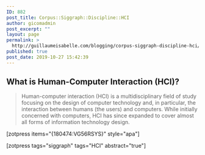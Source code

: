 ```yaml
---
ID: 882
post_title: Corpus::Siggraph::Discipline::HCI
author: gicomadmin
post_excerpt: ""
layout: page
permalink: >
  http://guillaumeisabelle.com/blogging/corpus-siggraph-discipline-hci/
published: true
post_date: 2019-10-27 15:42:39
---
```

<!-- wp:heading -->

## **What is Human-Computer Interaction (HCI)?**

<!-- /wp:heading -->

<!-- wp:quote -->

<blockquote class="wp-block-quote">
  <p>
    Human-computer interaction (HCI) is a multidisciplinary field of study focusing on the design of computer technology and, in particular, the interaction between humans (the users) and computers. While initially concerned with computers, HCI has since expanded to cover almost all forms of information technology design.
  </p>
</blockquote>

<!-- /wp:quote -->

<!-- wp:shortcode --> [zotpress items="{180474:VG56RSYS}" style="apa"] 

<!-- /wp:shortcode -->

<!-- wp:paragraph -->

[zotpress tags="siggraph" tags="HCI" abstract="true"]  

<!-- /wp:paragraph -->